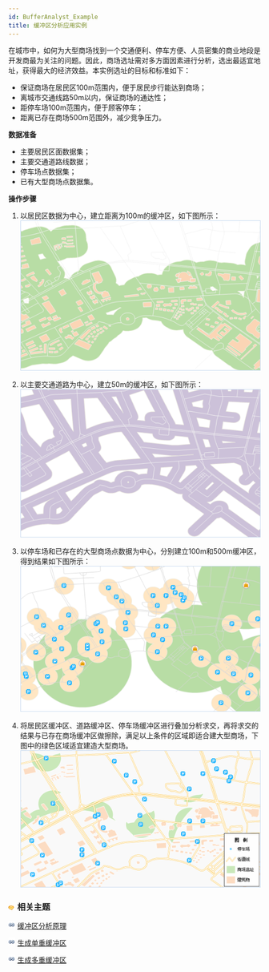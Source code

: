 ```yaml
---
id: BufferAnalyst_Example
title: 缓冲区分析应用实例
---
```

在城市中，如何为大型商场找到一个交通便利、停车方便、人员密集的商业地段是开发商最为关注的问题。因此，商场选址需对多方面因素进行分析，选出最适宜地址，获得最大的经济效益。本实例选址的目标和标准如下：

  * 保证商场在居民区100m范围内，便于居民步行能达到商场；
  * 离城市交通线路50m以内，保证商场的通达性；
  * 距停车场100m范围内，便于顾客停车；
  * 距离已存在商场500m范围外，减少竞争压力。

**数据准备**

  * 主要居民区面数据集；
  * 主要交通道路线数据；
  * 停车场点数据集；
  * 已有大型商场点数据集。

**操作步骤**

  1. 以居民区数据为中心，建立距离为100m的缓冲区，如下图所示：   
    ![](img/BufferApplication1.png)  


  2. 以主要交通道路为中心，建立50m的缓冲区，如下图所示：  
   ![](img/BufferApplication2.png)  

  3. 以停车场和已存在的大型商场点数据为中心，分别建立100m和500m缓冲区，得到结果如下图所示：  ![](img/BufferApplication3.png)  

  4. 将居民区缓冲区、道路缓冲区、停车场缓冲区进行叠加分析求交，再将求交的结果与已存在商场缓冲区做擦除，满足以上条件的区域即适合建大型商场，下图中的绿色区域适宜建造大型商场。    
  ![](img/BufferApplication4.png)  

### ![](../../../img/seealso.png) 相关主题

![](../../../img/smalltitle.png) [缓冲区分析原理](BufferTheory.htm)

![](../../../img/smalltitle.png) [生成单重缓冲区](../bufferanalyst/SingleBuffer.htm)

![](../../../img/smalltitle.png) [生成多重缓冲区](../bufferanalyst/MutilBuffer.htm)

